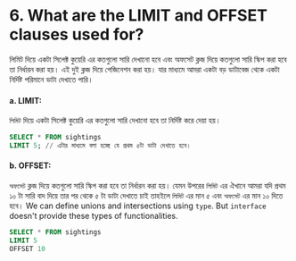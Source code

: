 # 6. What are the LIMIT and OFFSET clauses used for?
লিমিট দিয়ে একটা সিলেক্ট কুয়েরি এর কতগুলো সারি দেখানো হবে এবং অফসেট ক্লজ দিয়ে কতগুলো সারি স্কিপ করা হবে তা নির্ধারন করা হয়। এই দুই ক্লজ দিয়ে পেজিনেশন করা হয়। যার মাধ্যমে আমরা একটা বড় ডাটাবেজ থেকে একটা নির্দিষ্ট পরিমানে ডাটা দেখাতে পারি।
#### a. LIMIT:
`লিমিট` দিয়ে একটা সিলেক্ট কুয়েরি এর কতগুলো সারি দেখানো হবে তা নির্দিষ্ট করে দেয়া হয়।
```sql
SELECT * FROM sightings
LIMIT 5; // এটার মাধ্যমে বলা হচ্ছে যে প্রথম ৫টা ডাটা দেখাতে হবে।
```

#### b. OFFSET:
`অফসেট` ক্লজ দিয়ে কতগুলো সারি স্কিপ করা হবে তা নির্ধারন করা হয়। যেমন উপরের `লিমিট` এর ঐখানে আমরা যদি প্রথম ১০ টা সারি বাদ দিয়ে তার পর থেকে ৫ টা ডাটা দেখাতে চাই তাহইলে `লিমিট` এর মান ৫ এবং `অফসেট` এর মান ১০ দিতে হবে।
We can define unions and intersections using `type`. But `interface` doesn't provide these types of functionalities.
```sql
SELECT * FROM sightings
LIMIT 5
OFFSET 10
```
